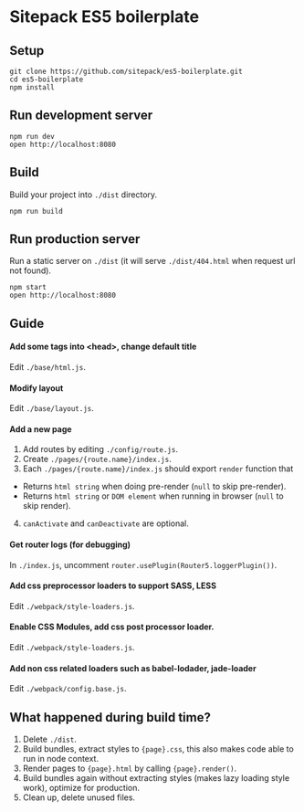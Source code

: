 # Sitepack ES5 boilerplate

## Setup
```
git clone https://github.com/sitepack/es5-boilerplate.git
cd es5-boilerplate
npm install
```

## Run development server
```
npm run dev
open http://localhost:8080
```

## Build
Build your project into `./dist` directory.
```
npm run build
```

## Run production server
Run a static server on `./dist` (it will serve `./dist/404.html` when request url not found).
```
npm start
open http://localhost:8080
```

## Guide

#### Add some tags into &lt;head&gt;, change default title
Edit `./base/html.js`.

#### Modify layout
Edit `./base/layout.js`.

#### Add a new page
1. Add routes by editing `./config/route.js`.
2. Create `./pages/{route.name}/index.js`.
3. Each `./pages/{route.name}/index.js` should export `render` function that
  - Returns `html string` when doing pre-render (`null` to skip pre-render).
  - Returns `html string` or `DOM element` when running in browser (`null` to skip render).
4. `canActivate` and `canDeactivate` are optional.

#### Get router logs (for debugging)
In `./index.js`, uncomment `router.usePlugin(Router5.loggerPlugin())`.

#### Add css preprocessor loaders to support SASS, LESS
Edit `./webpack/style-loaders.js`.

#### Enable CSS Modules, add css post processor loader.
Edit `./webpack/style-loaders.js`.

#### Add non css related loaders such as babel-lodader, jade-loader
Edit `./webpack/config.base.js`.


## What happened during build time?
1. Delete `./dist`.
2. Build bundles, extract styles to `{page}.css`, this also makes code able to run in node context.
3. Render pages to `{page}.html` by calling `{page}.render()`.
4. Build bundles again without extracting styles (makes lazy loading style work), optimize for production.
5. Clean up, delete unused files.
